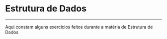 # Estrutura de Dados
-------------------------------------------
Aqui constam alguns exercícios feitos durante a matéria de Estrutura de Dados 
